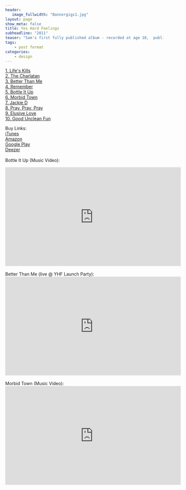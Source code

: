 ```yaml
---
header:
   image_fullwidth: "Bannergigs1.jpg"
layout: page
show_meta: false
title: Yes Hard Feelings
subheadline: "2011"
teaser: "Sam's first fully published album - recorded at age 18,  published fully aged 21, this debut record is unique, powerful and sounds fantastic..."
tags:
    - post format
categories:
    - design 
---
```

<!--more-->
 <a href="https://itunes.apple.com/us/album/yes-hard-feelings/id478052570">1. Life's Kills</a><br>
 <a href="https://itunes.apple.com/us/album/yes-hard-feelings/id478052570">2. The Charlatan</a><br>
 <a href="https://itunes.apple.com/us/album/yes-hard-feelings/id478052570">3. Better Than Me</a><br>
 <a href="https://itunes.apple.com/us/album/yes-hard-feelings/id478052570">4. Remember</a><br>
 <a href="https://youtu.be/hSCAlEAoMeE">5. Bottle It Up</a><br>
  <a href="https://itunes.apple.com/us/album/yes-hard-feelings/id478052570">6. Morbid Town</a><br>
  <a href="https://itunes.apple.com/us/album/yes-hard-feelings/id478052570">7. Jackie D</a><br>
  <a href="https://itunes.apple.com/us/album/yes-hard-feelings/id478052570">8. Pray, Pray, Pray</a><br>
  <a href="https://itunes.apple.com/us/album/yes-hard-feelings/id478052570">9. Elusive Love</a><br>
  <a href="https://itunes.apple.com/us/album/yes-hard-feelings/id478052570">10. Good Unclean Fun</a><br>

Buy Links:<br>
  <a href="https://itunes.apple.com/us/album/yes-hard-feelings/id478052570">iTunes</a><br>
   <a href="https://www.amazon.com/Yes-Hard-Feelings-Sam-Harrison/dp/B0072T94RC">Amazon</a><br>
    <a href="https://play.google.com/store/music/album/Sam_Harrison_Yes_Hard_Feelings?id=B7s7v42eln6xa6jmyf36ucvdqqi">Google Play</a><br>
     <a href="http://www.deezer.com/album/1337551">Deezer</a><br>
<br>
Bottle It Up (Music Video):<br>
  <iframe width="560" height="315" src="https://www.youtube.com/embed/hSCAlEAoMeE" frameborder="0" allowfullscreen></iframe><br><br>
  Better Than Me (live @ YHF Launch Party):<br>
  <iframe width="560" height="315" src="https://www.youtube.com/embed/WKmRCFuqpUM" frameborder="0" allowfullscreen></iframe><br><br>
  Morbid Town (Music Video):<br>
  <iframe width="560" height="315" src="https://www.youtube.com/embed/F_Smb3X_RC4" frameborder="0" allowfullscreen></iframe><br>
